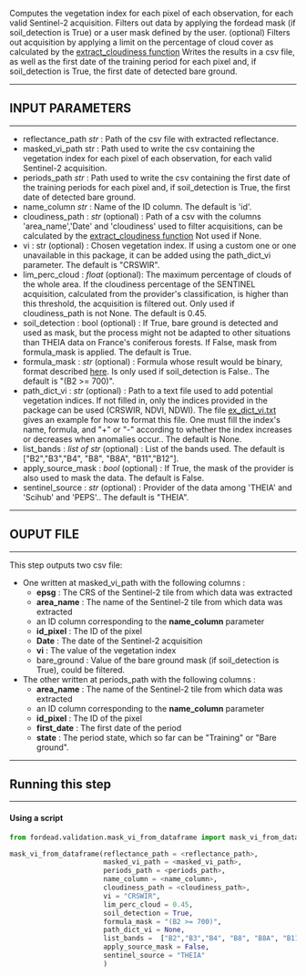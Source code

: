
Computes the vegetation index for each pixel of each observation, for each valid Sentinel-2 acquisition.
Filters out data by applying the fordead mask (if soil_detection is True) or a user mask defined by the user. 
(optional) Filters out acquisition by applying a limit on the percentage of cloud cover as calculated by the [extract_cloudiness function](https://fordead.gitlab.io/fordead_package/docs/Tutorials/Validation/03_extract_cloudiness/)
Writes the results in a csv file, as well as the first date of the training period for each pixel and, if soil_detection is True, the first date of detected bare ground.

----------
## INPUT PARAMETERS
----------
- reflectance_path *str* : Path of the csv file with extracted reflectance.
- masked_vi_path str : Path used to write the csv containing the vegetation index for each pixel of each observation, for each valid Sentinel-2 acquisition.
- periods_path *str* : Path used to write the csv containing the first date of the training periods for each pixel and, if soil_detection is True, the first date of detected bare ground.
- name_column *str* : Name of the ID column. The default is 'id'.
- cloudiness_path : *str* (optional) : Path of a csv with the columns 'area_name','Date' and 'cloudiness' used to filter acquisitions, can be calculated by the [extract_cloudiness function](https://fordead.gitlab.io/fordead_package/docs/Tutorials/Validation/03_extract_cloudiness/) Not used if None.
- vi : str (optional) : Chosen vegetation index. If using a custom one or one unavailable in this package, it can be added using the path_dict_vi parameter. The default is "CRSWIR".
- lim_perc_cloud : *float* (optional): The maximum percentage of clouds of the whole area. If the cloudiness percentage of the SENTINEL acquisition, calculated from the provider's classification, is higher than this threshold, the acquisition is filtered out. Only used if cloudiness_path is not None. The default is 0.45.
- soil_detection : bool  (optional) : If True, bare ground is detected and used as mask, but the process might not be adapted to other situations than THEIA data on France's coniferous forests. If False, mask from formula_mask is applied. The default is True.
- formula_mask : *str* (optional) : Formula whose result would be binary, format described [here](https://fordead.gitlab.io/fordead_package/reference/fordead/masking_vi/#compute_vegetation_index). Is only used if soil_detection is False.. The default is "(B2 >= 700)".
- path_dict_vi : *str* (optional) :	Path to a text file used to add potential vegetation indices. If not filled in, only the indices provided in the package can be used (CRSWIR, NDVI, NDWI). The file [ex_dict_vi.txt](https://gitlab.com/fordead/fordead_package/-/blob/master/docs/examples/ex_dict_vi.txt) gives an example for how to format this file. One must fill the index's name, formula, and "+" or "-" according to whether the index increases or decreases when anomalies occur.. The default is None.
- list_bands : *list of str* (optional) : List of the bands used. The default is ["B2","B3","B4", "B8", "B8A", "B11","B12"].
- apply_source_mask : *bool* (optional) : If True, the mask of the provider is also used to mask the data. The default is False.
- sentinel_source : *str* (optional) : Provider of the data among 'THEIA' and 'Scihub' and 'PEPS'.. The default is "THEIA".

----------
## OUPUT FILE
----------
This step outputs two csv file:
- One written at masked_vi_path with the following columns :
	- **epsg** : The CRS of the Sentinel-2 tile from which data was extracted
	- **area_name** : The name of the Sentinel-2 tile from which data was extracted
	- an ID column corresponding to the **name_column** parameter
	- **id_pixel** : The ID of the pixel
	- **Date** : The date of the Sentinel-2 acquisition
	- **vi** : The value of the vegetation index
	- bare_ground : Value of the bare ground mask (if soil_detection is True), could be filtered.
- The other written at periods_path with the following columns :
	- **area_name** : The name of the Sentinel-2 tile from which data was extracted
	- an ID column corresponding to the **name_column** parameter
	- **id_pixel** : The ID of the pixel
	- **first_date** : The first date of the period
	- **state** : The period state, which so far can be "Training" or "Bare ground".

----------
## Running this step
----------

#### Using a script

```python
from fordead.validation.mask_vi_from_dataframe import mask_vi_from_dataframe

mask_vi_from_dataframe(reflectance_path = <reflectance_path>,
					   masked_vi_path = <masked_vi_path>,
					   periods_path = <periods_path>,
					   name_column = <name_column>,
					   cloudiness_path = <cloudiness_path>,
					   vi = "CRSWIR",
					   lim_perc_cloud = 0.45,
					   soil_detection = True,
					   formula_mask = "(B2 >= 700)",
					   path_dict_vi = None,
					   list_bands =  ["B2","B3","B4", "B8", "B8A", "B11","B12"],
					   apply_source_mask = False,
					   sentinel_source = "THEIA"
					   )
```

